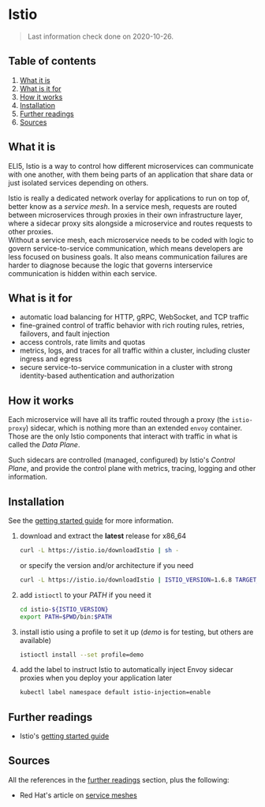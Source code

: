 # Istio

> Last information check done on 2020-10-26.

## Table of contents <!-- omit in toc -->

1. [What it is](#what-it-is)
1. [What is it for](#what-is-it-for)
1. [How it works](#how-it-works)
1. [Installation](#installation)
1. [Further readings](#further-readings)
1. [Sources](#sources)

## What it is

ELI5, Istio is a way to control how different microservices can communicate with one another, with them being parts of an application that share data or just isolated services depending on others.

Istio is really a dedicated network overlay for applications to run on top of, better know as a _service mesh_. In a service mesh, requests are routed between microservices through proxies in their own infrastructure layer, where a sidecar proxy sits alongside a microservice and routes requests to other proxies.<br/>
Without a service mesh, each microservice needs to be coded with logic to govern service-to-service communication, which means developers are less focused on business goals. It also means communication failures are harder to diagnose because the logic that governs interservice communication is hidden within each service.

## What is it for

- automatic load balancing for HTTP, gRPC, WebSocket, and TCP traffic
- fine-grained control of traffic behavior with rich routing rules, retries, failovers, and fault injection
- access controls, rate limits and quotas
- metrics, logs, and traces for all traffic within a cluster, including cluster ingress and egress
- secure service-to-service communication in a cluster with strong identity-based authentication and authorization

## How it works

Each microservice will have all its traffic routed through a proxy (the `istio-proxy`) sidecar, which is nothing more than an extended `envoy` container. Those are the only Istio components that interact with traffic in what is called the _Data Plane_.

Such sidecars are controlled (managed, configured) by Istio's _Control Plane_, and provide the control plane with metrics, tracing, logging and other information.

## Installation

See the [getting started guide] for more information.

1. download and extract the **latest** release for x86_64

   ```sh
   curl -L https://istio.io/downloadIstio | sh -
   ```

   or specify the version and/or architecture if you need

   ```sh
   curl -L https://istio.io/downloadIstio | ISTIO_VERSION=1.6.8 TARGET_ARCH=x86_64 sh -
   ```

1. add `istioctl` to your _PATH_ if you need it

   ```sh
   cd istio-${ISTIO_VERSION}
   export PATH=$PWD/bin:$PATH
   ```

1. install istio using a profile to set it up (_demo_ is for testing, but others are available)

   ```sh
   istioctl install --set profile=demo
   ```

1. add the label to instruct Istio to automatically inject Envoy sidecar proxies when you deploy your application later

   ```sh
   kubectl label namespace default istio-injection=enable
   ```

## Further readings

- Istio's [getting started guide]

## Sources

All the references in the [further readings] section, plus the following:

- Red Hat's article on [service meshes][service mesh]

<!-- project's references -->
[getting started guide]: https://istio.io/latest/docs/setup/getting-started/

<!-- internal references -->
[further readings]: #further-readings

<!-- external references -->
[service mesh]: https://www.redhat.com/en/topics/microservices/what-is-a-service-mesh
